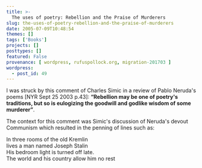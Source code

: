 ```yaml
---
title: >-
  The uses of poetry: Rebellion and the Praise of Murderers
slug: the-uses-of-poetry-rebellion-and-the-praise-of-murderers
date: 2005-07-09T10:48:54
themes: []
tags: ['Books']
projects: []
posttypes: []
featured: False
provenance: [ wordpress, rufuspollock.org, migration-201703 ]
wordpress:
  - post_id: 49
---
```


I was struck by this comment of Charles Simic in a review of Pablo Neruda's poems [NYR Sept 25 2003 p.43]: <strong><q>Rebellion may be one of poetry's traditions, but so is eulogizing the goodwill and godlike wisdom of some murderer</q></strong>.

The context for this comment was Simic's discussion of Neruda's devout Communism which resulted in the penning of lines such as:

In three rooms of the old Kremlin
<br />
lives a man named Joseph Stalin
<br />
His bedroom light is turned off late.
<br />
The world and his country allow him no rest

